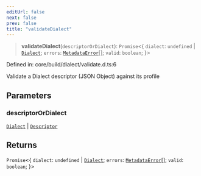 ```yaml
---
editUrl: false
next: false
prev: false
title: "validateDialect"
---
```


> **validateDialect**(`descriptorOrDialect`): `Promise`\<\{ `dialect`: `undefined` \| [`Dialect`](/reference/dpkit/dialect/); `errors`: [`MetadataError`](/reference/dpkit/metadataerror/)[]; `valid`: `boolean`; \}\>

Defined in: core/build/dialect/validate.d.ts:6

Validate a Dialect descriptor (JSON Object) against its profile

## Parameters

### descriptorOrDialect

[`Dialect`](/reference/dpkit/dialect/) | [`Descriptor`](/reference/dpkit/descriptor/)

## Returns

`Promise`\<\{ `dialect`: `undefined` \| [`Dialect`](/reference/dpkit/dialect/); `errors`: [`MetadataError`](/reference/dpkit/metadataerror/)[]; `valid`: `boolean`; \}\>

